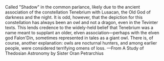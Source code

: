 Called "Shadow" in the common parlance, likely due to the ancient association of the constellation Tenebrium with Lusacan, the Old God of darkness and the night. It is odd, however, that the depiction for this constellation has always been an owl and not a dragon, even in the Tevinter texts. This lends credence to the widely-held belief that Tenebrium was a name meant to supplant an older, elven association—perhaps with the elven god Falon'Din, sometimes represented in tales as a giant owl. There is, of course, another explanation: owls are nocturnal hunters, and among earlier people, were considered terrifying omens of loss.
—From A Study of Thedosian Astronomy by Sister Oran Petrarchius
